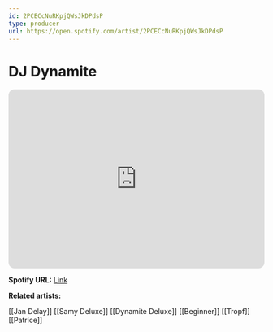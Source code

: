 ```yaml
---
id: 2PCECcNuRKpjQWsJkDPdsP
type: producer
url: https://open.spotify.com/artist/2PCECcNuRKpjQWsJkDPdsP
---
```

# DJ Dynamite

<iframe style="border-radius:12px" src="https://open.spotify.com/embed/artist/2PCECcNuRKpjQWsJkDPdsP" width="100%" height="352" frameBorder="0" allowfullscreen="" allow="autoplay; clipboard-write; encrypted-media; fullscreen; picture-in-picture" loading="lazy"></iframe>

**Spotify URL:** [Link](https://open.spotify.com/artist/2PCECcNuRKpjQWsJkDPdsP)

**Related artists:**

[[Jan Delay]]
[[Samy Deluxe]]
[[Dynamite Deluxe]]
[[Beginner]]
[[Tropf]]
[[Patrice]]

